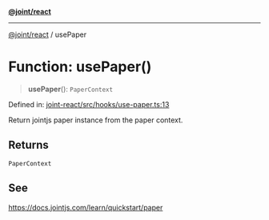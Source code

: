 [**@joint/react**](../README.md)

***

[@joint/react](../README.md) / usePaper

# Function: usePaper()

> **usePaper**(): `PaperContext`

Defined in: [joint-react/src/hooks/use-paper.ts:13](https://github.com/samuelgja/joint/blob/main/packages/joint-react/src/hooks/use-paper.ts#L13)

Return jointjs paper instance from the paper context.

## Returns

`PaperContext`

## See

https://docs.jointjs.com/learn/quickstart/paper

